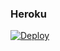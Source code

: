 ### Heroku
[![Deploy](https://www.herokucdn.com/deploy/button.svg)](https://heroku.com/deploy?template=https://github.com/levinext3/obito_repositori) 
